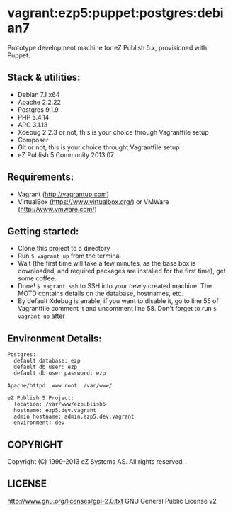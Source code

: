 # vagrant:ezp5:puppet:postgres:debian7

Prototype development machine for eZ Publish 5.x, provisioned with Puppet.

## Stack & utilities:

- Debian 7.1 x64
- Apache 2.2.22
- Postgres 9.1.9
- PHP 5.4.14
- APC 3.1.13
- Xdebug 2.2.3 or not, this is your choice through Vagrantfile setup
- Composer
- Git or not, this is your choice throught Vagrantfile setup
- eZ Publish 5 Community 2013.07

## Requirements:

- Vagrant (http://vagrantup.com)
- VirtualBox (https://www.virtualbox.org/) or VMWare (http://www.vmware.com/)

## Getting started:

- Clone this project to a directory 
- Run `$ vagrant up` from the terminal
- Wait (the first time will take a few minutes, as the base box is downloaded, and required packages are installed for the first time), get some coffee.
- Done! `$ vagrant ssh` to SSH into your newly created machine. The MOTD contains details on the database, hostnames, etc.
- By default Xdebug is enable, if you want to disable it, go to line 55 of Vagrantfile comment it and uncomment line 58. Don't forget to run `$ vagrant up` after

## Environment Details:

```
Postgres:
  default database: ezp
  default db user: ezp
  default db user password: ezp

Apache/httpd: www root: /var/www/

eZ Publish 5 Project:
  location: /var/www/ezpublish5
  hostname: ezp5.dev.vagrant
  admin hostname: admin.ezp5.dev.vagrant
  environment: dev
```

## COPYRIGHT
Copyright (C) 1999-2013 eZ Systems AS. All rights reserved.

## LICENSE
http://www.gnu.org/licenses/gpl-2.0.txt GNU General Public License v2